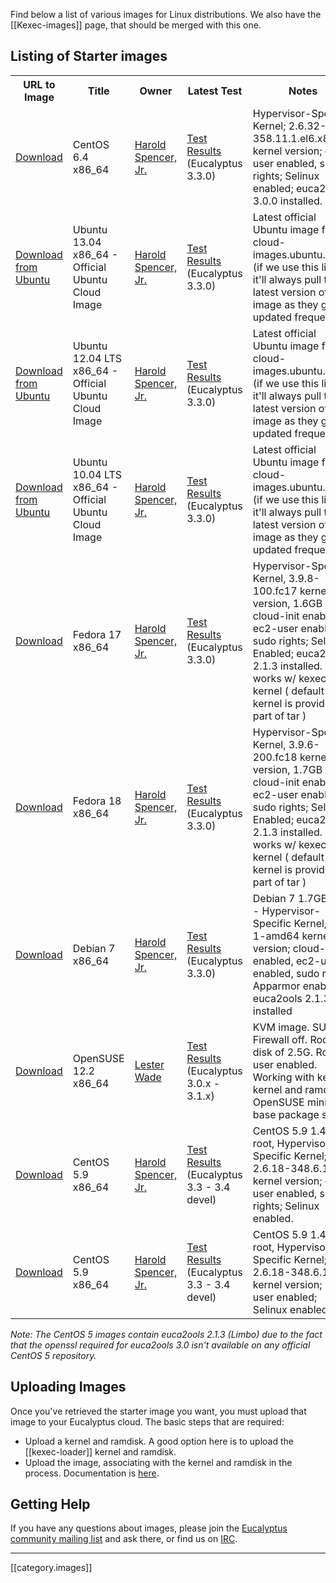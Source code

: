Find below a list of various images for Linux distributions. We also have the [[Kexec-images]] page, that should be merged with this one.

## Listing of Starter images

<table width="70%">
    <tr>
       <th>URL to Image</th>
       <th>Title</th>
       <th>Owner</th>
       <th>Latest Test</th>
       <th>Notes</th>
    </tr>
    <tr>
       <td><a href="http://emis.eucalyptus.com/starter-emis/euca-centos6.4-ec2user-2013.07.12-x86_64.tgz">Download</a></td>
       <td>CentOS 6.4 x86_64</td>
       <td><a href="mailto:harold.spencer.jr@eucalyptus.com">Harold Spencer, Jr.</a></td>
       <td><a href="https://github.com/eucalyptus/image-verification-results/blob/master/centos6.4-ec2user-testresults.txt">Test Results</a><br>(Eucalyptus 3.3.0)</td>
       <td>Hypervisor-Specific Kernel; 2.6.32-358.11.1.el6.x86_64 kernel version; ec2-user enabled, sudo rights; Selinux enabled; euca2ools 3.0.0 installed.</td>
    </tr>
    <tr>
       <td><a href="http://cloud-images.ubuntu.com/raring/current/raring-server-cloudimg-amd64.tar.gz">Download from Ubuntu</a></td>
       <td>Ubuntu 13.04 x86_64 - Official Ubuntu Cloud Image</td>
       <td><a href="mailto:harold.spencer.jr@eucalyptus.com">Harold Spencer, Jr.</a></td>
       <td><a href="https://github.com/eucalyptus/image-verification-results/blob/master/ubuntu13.04-eutester-testresults.txt">Test Results</a><br>(Eucalyptus 3.3.0)</td>
       <td>Latest official Ubuntu image from cloud-images.ubuntu.com (if we use this link, it'll always pull the latest version of the image as they get updated frequently)</td>
    </tr>
    <tr>
       <td><a href="http://cloud-images.ubuntu.com/precise/current/precise-server-cloudimg-amd64.tar.gz">Download from Ubuntu</a></td>
       <td>Ubuntu 12.04 LTS x86_64 - Official Ubuntu Cloud Image</td>
       <td><a href="mailto:harold.spencer.jr@eucalyptus.com">Harold Spencer, Jr.</a></td>
       <td><a href="https://github.com/eucalyptus/image-verification-results/blob/master/ubuntu12.04-eutester-testresults.txt">Test Results</a><br>(Eucalyptus 3.3.0)</td>
       <td>Latest official Ubuntu image from cloud-images.ubuntu.com (if we use this link, it'll always pull the latest version of the image as they get updated frequently)</td>
    </tr>
    <tr>
       <td><a href="http://cloud-images.ubuntu.com/lucid/current/lucid-server-cloudimg-amd64.tar.gz">Download from Ubuntu</a></td>
       <td>Ubuntu 10.04 LTS x86_64 - Official Ubuntu Cloud Image</td>
       <td><a href="mailto:harold.spencer.jr@eucalyptus.com">Harold Spencer, Jr.</a></td>
       <td><a href="https://github.com/eucalyptus/image-verification-results/blob/master/ubuntu10.04-eutester-testresults.txt">Test Results</a><br>(Eucalyptus 3.3.0)</td>
       <td>Latest official Ubuntu image from cloud-images.ubuntu.com (if we use this link, it'll always pull the latest version of the image as they get updated frequently)</td>
    </tr>
    <tr>
       <td><a href="http://emis.eucalyptus.com/starter-emis/euca-fedora17-ec2user-2013.07.04-x86_64.tgz">Download</a></td>
       <td>Fedora 17 x86_64</td>
       <td><a href="mailto:harold.spencer.jr@eucalyptus.com">Harold Spencer, Jr.</a></td>
       <td><a href="https://github.com/eucalyptus/image-verification-results/blob/master/fedora17-ec2user-testresults.txt">Test Results</a><br>(Eucalyptus 3.3.0)</td>
       <td>Hypervisor-Specific Kernel, 3.9.8-100.fc17 kernel version, 1.6GB root; cloud-init enabled, ec2-user enabled, sudo rights; Selinux Enabled; euca2ools 2.1.3 installed. It works w/ kexec kernel ( default kernel is provided as part of tar )</td>
    </tr>
    <tr>
       <td><a href="http://emis.eucalyptus.com/starter-emis/euca-fedora18-ec2user-2013.07.04-x86_64.tgz">Download</a></td>
       <td>Fedora 18 x86_64</td>
       <td><a href="mailto:harold.spencer.jr@eucalyptus.com">Harold Spencer, Jr.</a></td>
       <td><a href="https://github.com/eucalyptus/image-verification-results/blob/master/fedora18-ec2user-testresults.txt">Test Results</a><br>(Eucalyptus 3.3.0)</td>
       <td>Hypervisor-Specific Kernel, 3.9.6-200.fc18 kernel version, 1.7GB root; cloud-init enabled, ec2-user enabled, sudo rights; Selinux Enabled; euca2ools 2.1.3 installed. It works w/ kexec kernel ( default kernel is provided as part of tar )</td>
    </tr>
    <tr>
        <td><a href="http://emis.eucalyptus.com/starter-emis/euca-debian-ec2user-2013.07.08-x86_64.tgz">Download</a></td>
       <td>Debian 7 x86_64</td>
       <td><a href="mailto:harold.spencer.jr@eucalyptus.com">Harold Spencer, Jr.</a></td>
       <td><a href="https://github.com/eucalyptus/image-verification-results/blob/master/debian7-ec2user-testresults.txt">Test Results</a><br>(Eucalyptus 3.3.0)</td>
       <td>Debian 7 1.7GB root - Hypervisor-Specific Kernel, 3.9-1-amd64 kernel version; cloud-init enabled, ec2-user enabled, sudo rights; Apparmor enabled; euca2ools 2.1.3 installed</td>
    </tr>
    <tr>
       <td><a href="https://s3-eu-west-1.amazonaws.com/opensuse-images/opensuse-12.2-x86_64-emi.tar.gz">Download</a></td>
       <td>OpenSUSE 12.2 x86_64</td>
       <td><a href="mailto:lester@eucalyptus.com">Lester Wade</a></td>
       <td><a href="https://github.com/eucalyptus/image-verification-results/blob/master/opensuse12.2-eutester-testresults.txt">Test Results</a><br>(Eucalyptus 3.0.x - 3.1.x)</td>
       <td>KVM image. SUSE Firewall off.  Root disk of 2.5G.  Root user enabled.  Working with kexec kernel and ramdisk. OpenSUSE minimal base package set.</td>
    </tr>
    <tr>
        <td><a href="http://emis.eucalyptus.com/starter-emis/euca-centos5-2013.06.18-x86_64-ec2user.tgz">Download</a></td>
       <td>CentOS 5.9 x86_64</td>
       <td><a href="mailto:harold.spencer.jr@eucalyptus.com">Harold Spencer, Jr.</a></td>
       <td><a href="https://github.com/eucalyptus/image-verification-results/blob/updated-centos5-images-tests/centos5-ec2user-eustester-testresults.txt">Test Results</a><br>(Eucalyptus 3.3 - 3.4 devel)</td>
       <td>CentOS 5.9 1.4GB root, Hypervisor-Specific Kernel; 2.6.18-348.6.1.el5 kernel version; ec2-user enabled, sudo rights; Selinux enabled.</td>
    </tr>
    <tr>
         <td><a href="http://emis.eucalyptus.com/starter-emis/euca-centos5-2013.06.18-x86_64-root.tgz">Download</a></td>
       <td>CentOS 5.9 x86_64</td>
       <td><a href="mailto:harold.spencer.jr@eucalyptus.com">Harold Spencer, Jr.</a></td>
       <td><a href="https://github.com/eucalyptus/image-verification-results/blob/updated-centos5-images-tests/centos5-root-user-eustester-testresults.txt">Test Results</a><br>(Eucalyptus 3.3 - 3.4 devel)</td>
       <td>CentOS 5.9 1.4GB root, Hypervisor-Specific Kernel; 2.6.18-348.6.1.el5 kernel version; root user enabled; Selinux enabled.</td>
    </tr>
</table>

_Note: The CentOS 5 images contain euca2ools 2.1.3 (Limbo) due to the fact that the openssl required for euca2ools 3.0 isn't available on any official CentOS 5 repository._

## Uploading Images

Once you've retrieved the starter image you want, you must upload that image to your Eucalyptus cloud.  The basic steps that are required:

* Upload a kernel and ramdisk. A good option here is to upload the [[kexec-loader]] kernel and ramdisk.
* Upload the image, associating with the kernel and ramdisk in the process. Documentation is [here](http://www.eucalyptus.com/docs/latest/ug/associating_ekieri.html#associating_ekieri).


## Getting Help

If you have any questions about images, please join the [Eucalyptus community mailing list](http://lists.eucalyptus.com/cgi-bin/mailman/listinfo/community) and ask there, or find us on [IRC](http://webchat.freenode.net/?channels=eucalyptus).


*****

[[category.images]]
